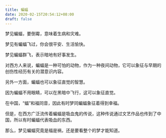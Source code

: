 ```yaml
---
title: 蝙蝠
date: 2020-02-15T20:54:12+08:00
draft: false
---
```


梦见蝙蝠，要倒霉，意味着生病和灾难。<br>


梦见有蝙蝠飞过，你会很平安、生活愉快。<br>


梦见蝙蝠群飞，表示暗地有好事发生。<br>


 

对西方人来说，蝙蝠是一种可怕的动物，作为一种夜间动物，它可以象征与早期的创伤性经历有关的潜意识内容。<br>


 另外一方面，蝙蝠也可以象征直觉的智慧。<br>


因为蝙蝠不用眼睛，可以在黑暗中飞行，这可以象征直觉。<br>


在中国，“蝠”和福同音，因此有时梦同蝙蝠象征着得到幸福。<br>


 但是，在西方广泛流传着蝙蝠是吸血鬼的传说，这种传说通过文艺作品也传到了中国，所以有时蝙蝠代表吸血的东西。<br>


 那么，梦见蝙蝠究竟是福是祸，还是要看整个的梦才能知道。<br>
